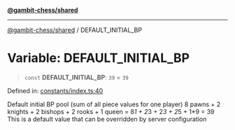 [**@gambit-chess/shared**](../README.md)

***

[@gambit-chess/shared](../globals.md) / DEFAULT\_INITIAL\_BP

# Variable: DEFAULT\_INITIAL\_BP

> `const` **DEFAULT\_INITIAL\_BP**: `39` = `39`

Defined in: [constants/index.ts:40](https://github.com/cango91/gambit-chess/blob/b8ea13e4976c99c29d095eae7bc504b86f9add51/shared/src/constants/index.ts#L40)

Default initial BP pool (sum of all piece values for one player)
8 pawns + 2 knights + 2 bishops + 2 rooks + 1 queen = 8*1 + 2*3 + 2*3 + 2*5 + 1*9 = 39
This is a default value that can be overridden by server configuration

